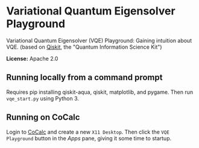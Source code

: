 # Variational Quantum Eigensolver Playground

Variational Quantum Eigensolver (VQE) Playground: Gaining intuition about VQE.
(based on [Qiskit](https://qiskit.org/), the "Quantum Information Science Kit")

**License:** Apache 2.0

## Running locally from a command prompt

Requires pip installing qiskit-aqua, qiskit, matplotlib, and pygame. Then run
`vqe_start.py` using Python 3.

## Running on CoCalc

Login to [CoCalc](https://cocalc.com) and create a new `X11 Desktop`. 
Then click the `VQE Playground` button in the *Apps* pane, 
giving it some time to startup.
